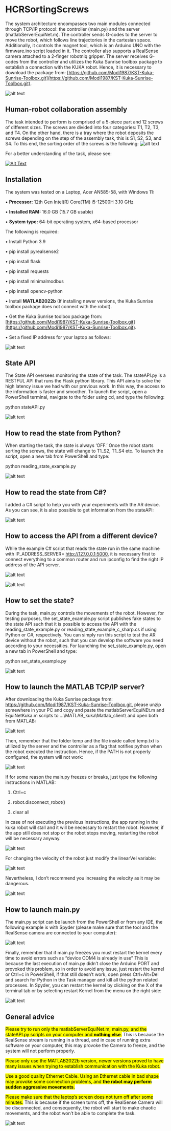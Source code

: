 # HCRSortingScrews

The system architecture encompasses two main modules connected through TCP/IP protocol: the controller (main.py) and the server (matlabServerEquiNet.m). The controller sends G-codes to the server to move the robot, which follows line trajectories in the cartesian space. Additionally, it controls the magnet tool, which is an Arduino UNO with the firmware.ino script loaded in it. The controller also supports a RealSense camera attached to a 2-finger robotniq gripper. The server receives G-codes from the controller and utilizes the Kuka Sunrise toolbox package to establish a connection with the KUKA robot. Hence, it is necessary to download the package from: [https://github.com/Modi1987/KST-Kuka-Sunrise-Toolbox.git](https://github.com/Modi1987/KST-Kuka-Sunrise-Toolbox.git). 

![alt text](imgs/img1.jpg)

## Human-robot collaboration assembly

The task intended to perform is comprised of a 5-piece part and 12 screws of different sizes. The screws are divided into four categories: T1, T2, T3, and T4. On the other hand, there is a tray where the robot deposits the screws depending on the step of the assembly task, this is S1, S2, S3, and S4.  To this end, the sorting order of the screws is the following:
![alt text](imgs/img2.jpg)

For a better understanding of the task, please see: 

[![Alt Text](http://img.youtube.com/vi/PofaiHt4yOY/0.jpg)](http://www.youtube.com/watch?v=PofaiHt4yOY)


## Installation 

The system was tested on a Laptop, Acer AN585-58, with Windows 11:

• **Processor:** 12th Gen Intel(R) Core(TM) i5-12500H   3.10 GHz

• **Installed RAM:** 16.0 GB (15.7 GB usable)

• **System type:** 64-bit operating system, x64-based processor

The following is required:

• Install Python 3.9 

• pip install pyrealsense2

• pip install flask

• pip install requests

• pip install minimalmodbus

• pip install opencv-python

• Install **MATLAB2022b** (If installing newer versions, the Kuka Sunrise toolbox package does not connect with the robot).

• Get the Kuka Sunrise toolbox package from: [https://github.com/Modi1987/KST-Kuka-Sunrise-Toolbox.git](https://github.com/Modi1987/KST-Kuka-Sunrise-Toolbox.git).

• Set a fixed IP address for your laptop as follows:

![alt text](imgs/img3.jpg)

## State API

The State API oversees monitoring the state of the task. The stateAPI.py is a RESTFUL API that runs the Flask python library. This API aims to solve the high latency issue we had with our previous work. In this way, the access to the information is faster and smoother. To launch the script, open a PowerShell terminal, navigate to the folder using cd, and type the following:

python stateAPI.py

![alt text](imgs/img4.jpg)

## How to read the state from Python?

When starting the task, the state is always ‘OFF.’ Once the robot starts sorting the screws, the state will change to T1_S2, T1_S4 etc. To launch the script, open a new tab from PowerShell and type:

python reading_state_example.py 

![alt text](imgs/img5.jpg)

## How to read the state from C#?

I added a C# script to help you with your experiments with the AR device. As you can see, it is also possible to get information from the stateAPI:

![alt text](imgs/img6.jpg)

## How to access the API from a different device?

While the example C# script that reads the state run in the same machine with IP_ADDRESS_SERVER= http://127.0.0.1:5000, it is necessary first to connect everything to a common router and run ipconfig to find the right IP address of the API server.

![alt text](imgs/img7.jpg)

![alt text](imgs/img8.jpg)

## How to set the state?

During the task, main.py controls the movements of the robot. However, for testing purposes, the set_state_example.py script publishes fake states to the state API such that it is possible to access the API with the reading_state_example.py or reading_state_example_c_sharp.cs if using Python or C#, respectively. You can simply run this script to test the AR device without the robot, such that you can develop the software you need according to your necessities. For launching the set_state_example.py, open a new tab in PowerShell and type:

python set_state_example.py

![alt text](imgs/img9.jpg)

## How to launch the MATLAB TCP/IP server?

After downloading the Kuka Sunrise package from: https://github.com/Modi1987/KST-Kuka-Sunrise-Toolbox.git, please unzip somewhere in your PC and copy and paste the matlabServerEquiNEt.m and EquiNetKuka.m scripts to …\MATLAB_kuka\Matlab_client\ and open both from MATLAB:

![alt text](imgs/img10.jpg)

Then, remember that the folder temp and the file inside called temp.txt is utilized by the server and the controller as a flag that notifies python when the robot executed the instruction. Hence, if the PATH is not properly configured, the system will not work:

![alt text](imgs/img11.jpg)


If for some reason the main.py freezes or breaks, just type the following instructions in MATLAB:

1.	Ctrl+c

2.	robot.disconnect_robot()

3.	clear all

In case of not executing the previous instructions, the app running in the kuka robot will stall and it will be necessary to restart the robot. However, if the app still does not stop or the robot stops moving, restarting the robot will be necessary anyway. 

![alt text](imgs/img12.jpg)

For changing the velocity of the robot just modify the linearVel variable:

![alt text](imgs/img13.jpg)

 Nevertheless, I don’t recommend you increasing the velocity as it may be dangerous.

![alt text](imgs/img15.jpg)

## How to launch main.py

The main.py script can be launch from the PowerShell or from any IDE, the following example is with Spyder (please make sure that the tool and the RealSense camera are connected to your computer):

![alt text](imgs/img14.jpg)

Finally, remember that if main.py freezes you must restart the kernel every time to avoid errors such as “device COM4 is already in use” This is because the last execution of main.py didn’t close the Arduino PORT and provoked this problem, so in order to avoid any issue, just restart the kernel or Ctrl+c in PowerShell, if that still doesn’t work, open press Ctrl+Alt+Del and search for Python in the Task manager and kill all the python related processes. In Spyder, you can restart the kernel by clicking on the X of the terminal tab or by selecting restart Kernel from the menu on the right side:

![alt text](imgs/img15.jpg)

## General advice

<mark style="background-color: yellow">Please try to run only the matlabServerEquiNet.m, main.py, and the stateAPI.py scripts on your computer and **nothing else**.</mark> This is because the RealSense stream is running in a thread, and in case of running extra software on your computer, this may provoke the Camera to freeze, and the system will not perform properly.

<mark style="background-color: yellow">Please only use the MATLAB2022b version</span>, newer versions proved to have many issues when trying to establish communication with the Kuka robot.

<mark style="background-color: yellow">Use a good quality Ethernet Cable</span>. Using an Ethernet cable in bad shape may provoke some connection problems, and **the robot may perform sudden aggressive movements**. 

<mark style="background-color: yellow">Please make sure that the laptop’s screen does not turn off after some minutes.</mark> This is because if the screen turns off, the RealSense Camera will be disconnected, and consequently, the robot will start to make chaotic movements, and the robot won’t be able to complete the task.

![alt text](imgs/img16.jpg)
